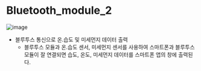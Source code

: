 # Bluetooth_module_2

![image](https://github.com/user-attachments/assets/1c228e5b-c08f-4ef7-ae54-4a2fd9459ed5)

- 블루투스 통신으로 온.습도 및 미세먼지 데이터 출력
  - 블루투스 모듈과 온.습도 센서, 미세먼지 센서를 사용하여 스마트폰과 블루투스 모듈이 잘 연결되면 습도, 온도, 미세먼지 데이터를 스마트폰 앱의 창에 출력된다.
